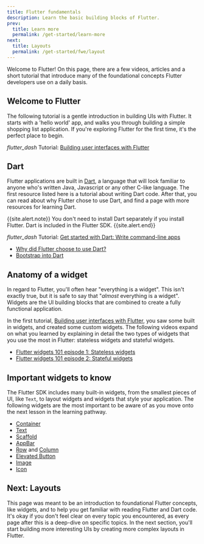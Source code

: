 ```yaml
---
title: Flutter fundamentals
description: Learn the basic building blocks of Flutter.
prev:
  title: Learn more
  permalink: /get-started/learn-more
next:
  title: Layouts
  permalink: /get-started/fwe/layout
---
```


Welcome to Flutter! On this page, there are a few videos, articles and a short
tutorial that introduce many of the foundational concepts Flutter developers use
on a daily basis.

## Welcome to Flutter

The following tutorial is a gentle introduction in building UIs with Flutter. It
starts with a 'hello world' app, and walks you through building a simple
shopping list application. If you're exploring Flutter for the first time, it's
the perfect place to begin.

<i class="material-symbols" aria-hidden="true">flutter_dash</i>
Tutorial: [Building user interfaces with Flutter][]

## Dart

Flutter applications are built in [Dart][], a language that will look familiar
to anyone who's written Java, Javascript or any other C-like language. The first
resource listed here is a tutorial about writing Dart code. After that, you can
read about why Flutter chose to use Dart, and find a page with more resources
for learning Dart.

{{site.alert.note}} You don't need to install Dart separately if you install
Flutter. Dart is included in the Flutter SDK. {{site.alert.end}}

<i class="material-symbols" aria-hidden="true">flutter_dash</i>
Tutorial: [Get started with Dart: Write command-line apps][]

* [Why did Flutter choose to use Dart?][]
* [Bootstrap into Dart][]

## Anatomy of a widget

In regard to Flutter, you'll often hear "everything is a widget". This isn't
exactly true, but it is safe to say that "_almost_ everything is a widget".
Widgets are the UI building blocks that are combined to create a fully
functional application.

In the first tutorial, [Building user interfaces with Flutter][], you saw some
built in widgets, and created some custom widgets. The following videos expand
on what you learned by explaining in detail the two types of widgets that you
use the most in Flutter: stateless widgets and stateful widgets.

* [Flutter widgets 101 episode 1: Stateless widgets][]
* [Flutter widgets 101 episode 2: Stateful widgets][]

## Important widgets to know

The Flutter SDK includes many built-in widgets, from the smallest pieces of UI,
like `Text`, to layout widgets and widgets that style your application. The
following widgets are the most important to be aware of as you move onto the
next lesson in the learning pathway.

* [Container][]
* [Text][]
* [Scaffold][]
* [AppBar][]
* [Row][] and [Column][]
* [Elevated Button][]
* [Image][]
* [Icon][]

## Next: Layouts

This page was meant to be an introduction to foundational Flutter concepts, like
widgets, and to help you get familiar with reading Flutter and Dart code. It's
okay if you don't feel clear on every topic you encountered, as every page after
this is a deep-dive on specific topics. In the next section, you'll start
building more interesting UIs by creating more complex layouts in Flutter.

[Building user interfaces with Flutter]:{{site.url}}/ui

[Dart]: {{site.dart-site}}

[Why did Flutter choose to use Dart?]: {{site.url}/resources/faq#why-did-flutter-choose-to-use-dart

[Get started with Dart: Write command-line apps]: {{site.dart-site}}/tutorials/server/cmdline

[Bootstrap into Dart]: {{site.url}}/resources/bootstrap-into-dart

[Flutter widgets 101 episode 1: Stateless widgets]: https://www.youtube.com/watch?v=wE7khGHVkYY

[Flutter widgets 101 episode 2: Stateful widgets]: https://www.youtube.com/watch?v=AqCMFXEmf3w

[Container]: {{api}}/flutter/widgets/Container-class.html

[Text]: {{api}}/flutter/widgets/Text-class.html

[Scaffold]: {{api}}/flutter/material/Scaffold-class.html

[AppBar]: {{api}}/flutter/material/AppBar-class.html

[Row]: {{api}}/flutter/widgets/Row-class.html

[Column]: {{api}}/flutter/widgets/Column-class.html

[Elevated Button]: {{api}}/flutter/material/ElevatedButton-class.html

[Image]: {{api}}/flutter/widgets/Image-class.html

[Icon]: {{api}}/flutter/widgets/Icon-class.html
